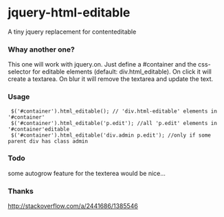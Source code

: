 # jquery-html-editable
A tiny jquery replacement for contenteditable

### Whay another one?
This one will work with jquery.on. Just define a #container and the css-selector for editable elements (default: div.html_editable).
On click it will create a textarea.
On blur it will remove the textarea and update the text.
### Usage

     $('#container').html_editable(); // 'div.html-editable' elements in '#container'
     $('#container').html_editable('p.edit'); //all 'p.edit' elements in '#container'editable
     $('#container').html_editable('div.admin p.edit'); //only if some parent div has class admin 

### Todo
some autogrow feature for the texterea would be nice...

### Thanks
http://stackoverflow.com/a/2441686/1385546

